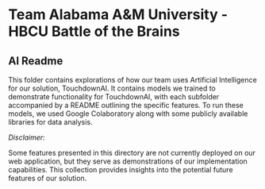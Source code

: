 # Team Alabama A&M University - HBCU Battle of the Brains

## AI Readme
This folder contains explorations of how our team uses Artificial Intelligence for our solution, TouchdownAI. It contains models we trained to demonstrate functionality for TouchdownAI, with each subfolder accompanied by a README outlining the specific features. To run these models, we used Google Colaboratory along with some publicly available libraries for data analysis.

*Disclaimer:*

Some features presented in this directory are not currently deployed on our web application, but they serve as demonstrations of our implementation capabilities. This collection provides insights into the potential future features of our solution.

